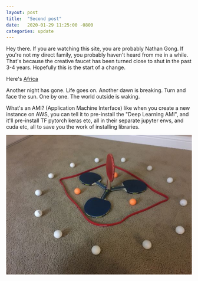 ```yaml
---
layout: post
title:  "Second post"
date:   2020-01-29 11:25:00 -0800
categories: update
---
```

Hey there. If you are watching this site, you are probably Nathan Gong. If you're not my direct family, you probably haven't heard from me in a while. That's because the creative faucet has been turned close to shut in the past 3-4 years. Hopefully this is the start of a change.

Here's [Africa][africa]

Another night has gone. Life goes on. Another dawn is breaking.
Turn and face the sun. One by one. The world outside is waking.

What's an AMI? (Application Machine Interface) like when you create a new instance on AWS, you can tell it to pre-install the "Deep Learning AMI", and it'll pre-install TF pytorch keras etc, all in their separate jupyter envs, and cuda etc, all to save you the work of installing libraries.

![A ring of white ping pong balls surrounding 3 orange balls and 3 blue paddles in overlapping triangles. In the center, a red paddle facing upward.](/assets/images/pingpong.jpg)

[africa]: https://lizardpoint.com/geography/africa-quiz.php